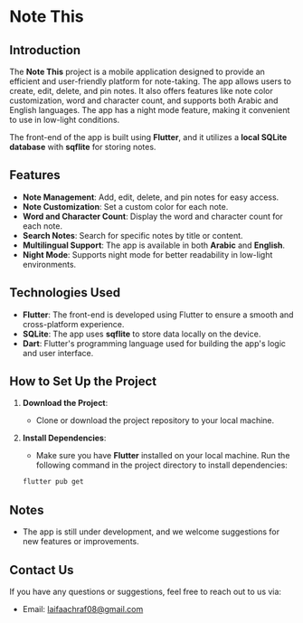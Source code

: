# Note This

## Introduction

The **Note This** project is a mobile application designed to provide an efficient and user-friendly platform for note-taking. The app allows users to create, edit, delete, and pin notes. It also offers features like note color customization, word and character count, and supports both Arabic and English languages. The app has a night mode feature, making it convenient to use in low-light conditions.

The front-end of the app is built using **Flutter**, and it utilizes a **local SQLite database** with **sqflite** for storing notes.

## Features

- **Note Management**: Add, edit, delete, and pin notes for easy access.
- **Note Customization**: Set a custom color for each note.
- **Word and Character Count**: Display the word and character count for each note.
- **Search Notes**: Search for specific notes by title or content.
- **Multilingual Support**: The app is available in both **Arabic** and **English**.
- **Night Mode**: Supports night mode for better readability in low-light environments.

## Technologies Used

- **Flutter**: The front-end is developed using Flutter to ensure a smooth and cross-platform experience.
- **SQLite**: The app uses **sqflite** to store data locally on the device.
- **Dart**: Flutter's programming language used for building the app's logic and user interface.

## How to Set Up the Project

1. **Download the Project**:
   - Clone or download the project repository to your local machine.

2. **Install Dependencies**:
   - Make sure you have **Flutter** installed on your local machine. Run the following command in the project directory to install dependencies:

   ```bash
   flutter pub get

## Notes
- The app is still under development, and we welcome suggestions for new features or improvements.

## Contact Us
If you have any questions or suggestions, feel free to reach out to us via:
- Email: laifaachraf08@gmail.com





